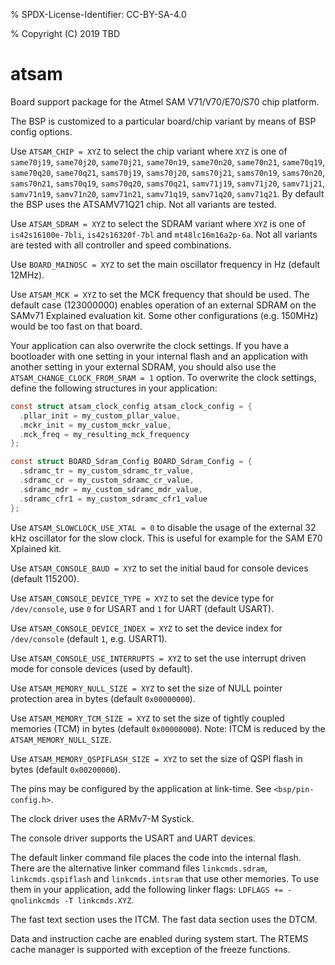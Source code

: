 % SPDX-License-Identifier: CC-BY-SA-4.0

% Copyright (C) 2019 TBD

# atsam

Board support package for the Atmel SAM V71/V70/E70/S70 chip platform.

The BSP is customized to a particular board/chip variant by means of BSP config
options.

Use `ATSAM_CHIP = XYZ` to select the chip variant where `XYZ` is one of
`same70j19`, `same70j20`, `same70j21`,
`same70n19`, `same70n20`, `same70n21`,
`same70q19`, `same70q20`, `same70q21`,
`sams70j19`, `sams70j20`, `sams70j21`,
`sams70n19`, `sams70n20`, `sams70n21`,
`sams70q19`, `sams70q20`, `sams70q21`,
`samv71j19`, `samv71j20`, `samv71j21`,
`samv71n19`, `samv71n20`, `samv71n21`,
`samv71q19`, `samv71q20`, `samv71q21`.
By default the BSP uses the ATSAMV71Q21 chip. Not all variants are tested.

Use `ATSAM_SDRAM = XYZ` to select the SDRAM variant where `XYZ` is one of
`is42s16100e-7bli`, `is42s16320f-7bl` and `mt48lc16m16a2p-6a`. Not all
variants are tested with all controller and speed combinations.

Use `BOARD_MAINOSC = XYZ` to set the main oscillator frequency in Hz (default
12MHz).

Use `ATSAM_MCK = XYZ` to set the MCK frequency that should be used. The
default case (123000000) enables operation of an external SDRAM on the SAMv71
Explained evaluation kit. Some other configurations (e.g. 150MHz) would be too
fast on that board.

Your application can also overwrite the clock settings. If you have a
bootloader with one setting in your internal flash and an application with
another setting in your external SDRAM, you should also use the
`ATSAM_CHANGE_CLOCK_FROM_SRAM = 1` option. To overwrite the clock settings,
define the following structures in your application:

```c
const struct atsam_clock_config atsam_clock_config = {
  .pllar_init = my_custom_pllar_value,
  .mckr_init = my_custom_mckr_value,
  .mck_freq = my_resulting_mck_frequency
};

const struct BOARD_Sdram_Config BOARD_Sdram_Config = {
  .sdramc_tr = my_custom_sdramc_tr_value,
  .sdramc_cr = my_custom_sdramc_cr_value,
  .sdramc_mdr = my_custom_sdramc_mdr_value,
  .sdramc_cfr1 = my_custom_sdramc_cfr1_value
};
```

Use `ATSAM_SLOWCLOCK_USE_XTAL = 0` to disable the usage of the external 32 kHz
oscillator for the slow clock. This is useful for example for the SAM E70
Xplained kit.

Use `ATSAM_CONSOLE_BAUD = XYZ` to set the initial baud for console devices
(default 115200).

Use `ATSAM_CONSOLE_DEVICE_TYPE = XYZ` to set the device type for
`/dev/console`, use `0` for USART and `1` for UART (default USART).

Use `ATSAM_CONSOLE_DEVICE_INDEX = XYZ` to set the device index for
`/dev/console` (default `1`, e.g. USART1).

Use `ATSAM_CONSOLE_USE_INTERRUPTS = XYZ` to set the use interrupt driven mode
for console devices (used by default).

Use `ATSAM_MEMORY_NULL_SIZE = XYZ` to set the size of NULL pointer protection
area in bytes (default `0x00000000`).

Use `ATSAM_MEMORY_TCM_SIZE = XYZ` to set the size of tightly coupled memories
(TCM) in bytes (default `0x00000000`). Note: ITCM is reduced by the
`ATSAM_MEMORY_NULL_SIZE`.

Use `ATSAM_MEMORY_QSPIFLASH_SIZE = XYZ` to set the size of QSPI flash in bytes
(default `0x00200000`).

The pins may be configured by the application at link-time. See
`<bsp/pin-config.h>`.

The clock driver uses the ARMv7-M Systick.

The console driver supports the USART and UART devices.

The default linker command file places the code into the internal flash. There
are the alternative linker command files `linkcmds.sdram`,
`linkcmds.qspiflash` and `linkcmds.intsram` that use other memories. To use
them in your application, add the following linker flags: `LDFLAGS +=
-qnolinkcmds -T linkcmds.XYZ`.

The fast text section uses the ITCM. The fast data section uses the DTCM.

Data and instruction cache are enabled during system start. The RTEMS cache
manager is supported with exception of the freeze functions.
